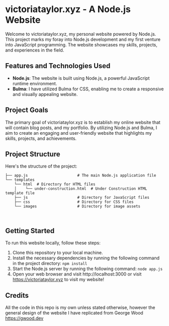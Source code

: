 # victoriataylor.xyz - A Node.js Website

Welcome to victoriataylor.xyz, my personal website powered by Node.js. This project marks my foray into Node.js development and my first venture into JavaScript programming. The website showcases my skills, projects, and experiences in the field.

## Features and Technologies Used

- **Node.js**: The website is built using Node.js, a powerful JavaScript runtime environment.
- **Bulma**: I have utilized Bulma for CSS, enabling me to create a responsive and visually appealing website.

## Project Goals

The primary goal of victoriataylor.xyz is to establish my online website that will contain blog posts, and my portfolio. By utilizing Node.js and Bulma, I aim to create an engaging and user-friendly website that highlights my skills, projects, and achievements.

## Project Structure

Here's the structure of the project:
```
├── app.js                      # The main Node.js application file
└── templates
    └── html  # Directory for HTML files
    │    └── under-construction.html  # Under Construction HTML template file
    ├── js                      # Directory for JavaScript files
    ├── css                     # Directory for CSS files
    └── images                  # Directory for image assets



```


## Getting Started

To run this website locally, follow these steps:

1. Clone this repository to your local machine.
2. Install the necessary dependencies by running the following command in the project directory:
```npm install```
3. Start the Node.js server by running the following command:
```node app.js```
4. Open your web browser and visit http://localhost:3000 or visit https://victoriataylor.xyz to visit my website!

## Credits

All the code in this repo is my own unless stated otherwise, however the general design of the website I have replicated from George Wood https://gwood.dev
